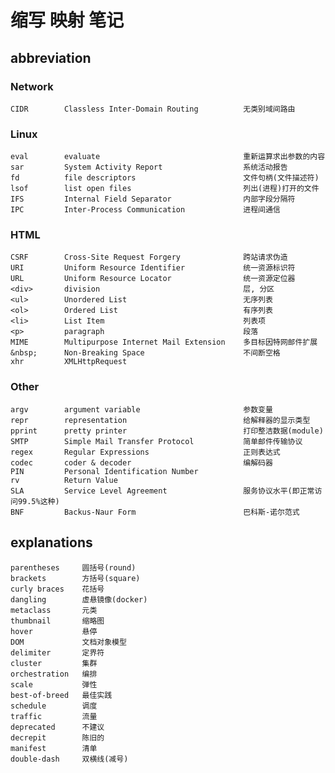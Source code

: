 缩写 映射 笔记
=============

abbreviation
------------

### Network

    CIDR        Classless Inter-Domain Routing          无类别域间路由

### Linux

    eval        evaluate                                重新运算求出参数的内容
    sar         System Activity Report                  系统活动报告
    fd          file descriptors                        文件句柄(文件描述符)
    lsof        list open files                         列出(进程)打开的文件
    IFS         Internal Field Separator                内部字段分隔符
    IPC         Inter-Process Communication             进程间通信

### HTML

    CSRF        Cross-Site Request Forgery              跨站请求伪造
    URI         Uniform Resource Identifier             统一资源标识符
    URL         Uniform Resource Locator                统一资源定位器
    <div>       division                                层, 分区
    <ul>        Unordered List                          无序列表
    <ol>        Ordered List                            有序列表
    <li>        List Item                               列表项
    <p>         paragraph                               段落
    MIME        Multipurpose Internet Mail Extension    多目标因特网邮件扩展
    &nbsp;      Non-Breaking Space                      不间断空格
    xhr         XMLHttpRequest

### Other

    argv        argument variable                       参数变量
    repr        representation                          给解释器的显示类型
    pprint      pretty printer                          打印整洁数据(module)
    SMTP        Simple Mail Transfer Protocol           简单邮件传输协议
    regex       Regular Expressions                     正则表达式
    codec       coder & decoder                         编解码器
    PIN         Personal Identification Number
    rv          Return Value
    SLA         Service Level Agreement                 服务协议水平(即正常访问99.5%这种)
    BNF         Backus-Naur Form                        巴科斯-诺尔范式

explanations
------------

    parentheses     圆括号(round)
    brackets        方括号(square)
    curly braces    花括号
    dangling        虚悬镜像(docker)
    metaclass       元类
    thumbnail       缩略图
    hover           悬停
    DOM             文档对象模型
    delimiter       定界符
    cluster         集群
    orchestration   编排
    scale           弹性
    best-of-breed   最佳实践
    schedule        调度
    traffic         流量
    deprecated      不建议
    decrepit        陈旧的
    manifest        清单
    double-dash     双横线(减号)

